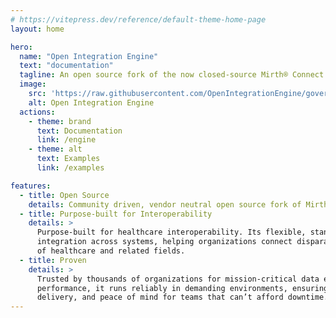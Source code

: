 ```yaml
---
# https://vitepress.dev/reference/default-theme-home-page
layout: home

hero:
  name: "Open Integration Engine"
  text: "documentation"
  tagline: An open source fork of the now closed-source Mirth® Connect
  image:
    src: 'https://raw.githubusercontent.com/OpenIntegrationEngine/governance/refs/heads/main/branding/logos/oie_logo_only.svg'
    alt: Open Integration Engine
  actions:
    - theme: brand
      text: Documentation
      link: /engine
    - theme: alt
      text: Examples
      link: /examples

features:
  - title: Open Source
    details: Community driven, vendor neutral open source fork of Mirth Connect.
  - title: Purpose-built for Interoperability
    details: >
      Purpose-built for healthcare interoperability. Its flexible, standards-based capabilities support efficient
      integration across systems, helping organizations connect disparate technologies across the full spectrum
      of healthcare and related fields.
  - title: Proven
    details: >
      Trusted by thousands of organizations for mission-critical data exchange. Built for stability and
      performance, it runs reliably in demanding environments, ensuring consistent uptime, dependable message
      delivery, and peace of mind for teams that can’t afford downtime.
---
```



